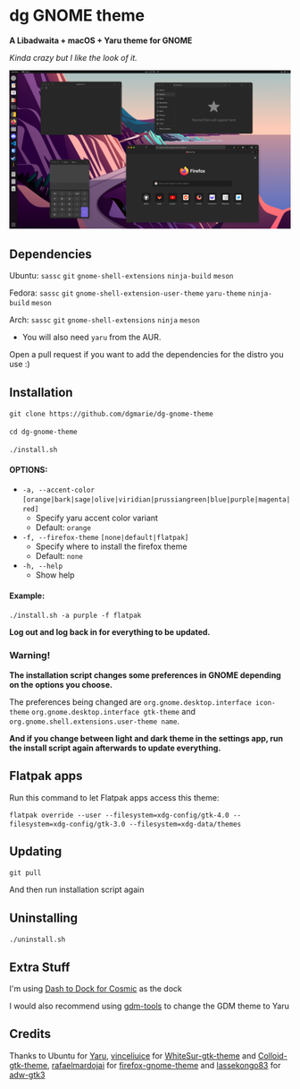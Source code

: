 # dg GNOME theme
**A Libadwaita + macOS + Yaru theme for GNOME**

*Kinda crazy but I like the look of it.*

![Screenshot of the theme](Screenshot.png)

## Dependencies
Ubuntu: `sassc` `git` `gnome-shell-extensions` `ninja-build` `meson`

Fedora: `sassc` `git` `gnome-shell-extension-user-theme` `yaru-theme` `ninja-build` `meson`

Arch: `sassc` `git` `gnome-shell-extensions` `ninja` `meson`
- You will also need `yaru` from the AUR.

Open a pull request if you want to add the dependencies for the distro you use :) 

## Installation
```
git clone https://github.com/dgmarie/dg-gnome-theme

cd dg-gnome-theme

./install.sh
```
#### OPTIONS:
- `-a, --accent-color` `[orange|bark|sage|olive|viridian|prussiangreen|blue|purple|magenta|red]`
	- Specify yaru accent color variant
	- Default: `orange`
- `-f, --firefox-theme` `[none|default|flatpak]`
	- Specify where to install the firefox theme
	- Default: `none`
- `-h, --help`
	- Show help

#### Example:
```
./install.sh -a purple -f flatpak
```
**Log out and log back in for everything to be updated.**

### Warning!
**The installation script changes some preferences in GNOME depending on the options you choose.**

The preferences being changed are `org.gnome.desktop.interface icon-theme` `org.gnome.desktop.interface gtk-theme` and `org.gnome.shell.extensions.user-theme name`.

**And if you change between light and dark theme in the settings app, run the install script again afterwards to update everything.**

## Flatpak apps
Run this command to let Flatpak apps access this theme:
```
flatpak override --user --filesystem=xdg-config/gtk-4.0 --filesystem=xdg-config/gtk-3.0 --filesystem=xdg-data/themes
```

## Updating
```
git pull
```
And then run installation script again

## Uninstalling
```
./uninstall.sh
```

## Extra Stuff
I'm using [Dash to Dock for Cosmic](https://extensions.gnome.org/extension/5004/dash-to-dock-for-cosmic) as the dock

I would also recommend using [gdm-tools](https://github.com/realmazharhussain/gdm-tools) to change the GDM theme to Yaru

## Credits
Thanks to Ubuntu for [Yaru](https://github.com/ubuntu/yaru), [vinceliuice](https://github.com/vinceliuice) for [WhiteSur-gtk-theme](https://github.com/vinceliuice/WhiteSur-gtk-theme) and [Colloid-gtk-theme](https://github.com/vinceliuice/Colloid-gtk-theme), [rafaelmardojai](https://github.com/rafaelmardojai) for [firefox-gnome-theme](https://github.com/rafaelmardojai/firefox-gnome-theme) and [lassekongo83](https://github.com/lassekongo83) for [adw-gtk3](https://github.com/lassekongo83/adw-gtk3)
